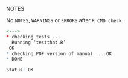 NOTES

No `NOTES`, `WARNINGS` or `ERRORS` after `R CMD check`

```R
<--->
* checking tests ...
  Running ‘testthat.R’
 OK
* checking PDF version of manual ... OK
* DONE

Status: OK

```


